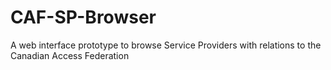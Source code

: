 # CAF-SP-Browser
A web interface prototype to browse Service Providers with relations to the Canadian Access Federation
